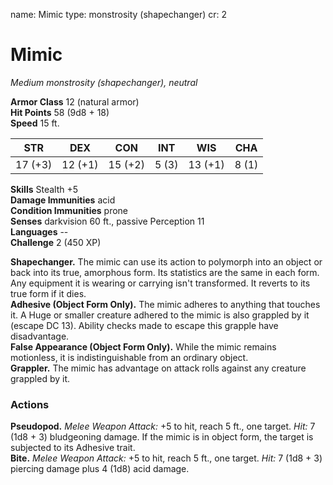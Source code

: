 name: Mimic
type: monstrosity (shapechanger)
cr: 2

# Mimic 
_Medium monstrosity (shapechanger), neutral_

**Armor Class** 12 (natural armor)    
**Hit Points** 58 (9d8 + 18)    
**Speed** 15 ft. 

| STR     | DEX     | CON     | INT     | WIS     | CHA     |
|---------|---------|---------|---------|---------|---------|
| 17 (+3) | 12 (+1) | 15 (+2) | 5 (3)  | 13 (+1) | 8 (1)  |

**Skills** Stealth +5    
**Damage Immunities** acid    
**Condition Immunities** prone    
**Senses** darkvision 60 ft., passive Perception 11    
**Languages** --    
**Challenge** 2 (450 XP) 

**Shapechanger.** The mimic can use its action to polymorph into an object or back into its true, amorphous form. Its statistics are the same in each form. Any equipment it is wearing or carrying isn't transformed. It reverts to its true form if it dies.    
**Adhesive (Object Form Only).** The mimic adheres to anything that touches it. A Huge or smaller creature adhered to the mimic is also grappled by it (escape DC 13). Ability checks made to escape this grapple have disadvantage.    
**False Appearance (Object Form Only).** While the mimic remains motionless, it is indistinguishable from an ordinary object.    
**Grappler.** The mimic has advantage on attack rolls against any creature grappled by it. 

### Actions 
**Pseudopod.** _Melee Weapon Attack:_ +5 to hit, reach 5 ft., one target. _Hit:_ 7 (1d8 + 3) bludgeoning damage. If the mimic is in object form, the target is subjected to its Adhesive trait.    
**Bite.** _Melee Weapon Attack:_ +5 to hit, reach 5 ft., one target. _Hit:_ 7 (1d8 + 3) piercing damage plus 4 (1d8) acid damage.
